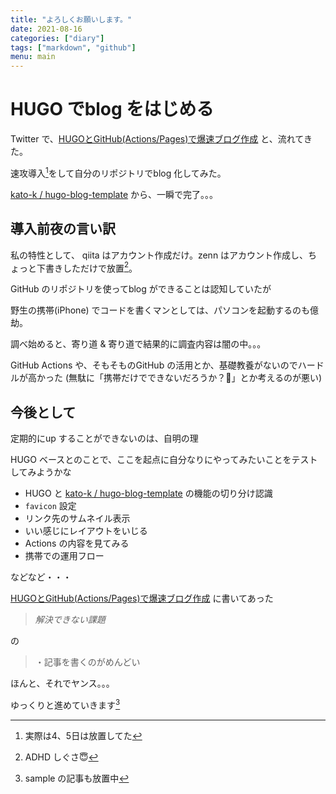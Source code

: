 ```yaml
---
title: "よろしくお願いします。"
date: 2021-08-16
categories: ["diary"]
tags: ["markdown", "github"]
menu: main
---
```


# HUGO でblog をはじめる

Twitter で、[HUGOとGitHub(Actions/Pages)で爆速ブログ作成](https://zenn.dev/kato_k/articles/66531db0c4024d) と、流れてきた。

速攻導入[^1]をして自分のリポジトリでblog 化してみた。

[kato-k / hugo-blog-template](https://github.com/kato-k/hugo-blog-template) から、一瞬で完了。。。

## 導入前夜の言い訳

私の特性として、
qiita はアカウント作成だけ。zenn はアカウント作成し、ちょっと下書きしただけで放置[^2]。

GitHub のリポジトリを使ってblog ができることは認知していたが

野生の携帯(iPhone) でコードを書くマンとしては、パソコンを起動するのも億劫。

調べ始めると、寄り道 & 寄り道で結果的に調査内容は闇の中。。。

GitHub Actions や、そもそものGitHub の活用とか、基礎教養がないのでハードルが高かった
(無駄に「携帯だけでできないだろうか？🤔」とか考えるのが悪い)

## 今後として

定期的にup することができないのは、自明の理

HUGO ベースとのことで、ここを起点に自分なりにやってみたいことをテストしてみようかな

- HUGO と [kato-k / hugo-blog-template](https://github.com/kato-k/hugo-blog-template) の機能の切り分け認識
- `favicon` 設定
- リンク先のサムネイル表示
- いい感じにレイアウトをいじる
- Actions の内容を見てみる
- 携帯での運用フロー

などなど・・・

[HUGOとGitHub(Actions/Pages)で爆速ブログ作成](https://zenn.dev/kato_k/articles/66531db0c4024d) に書いてあった

> *解決できない課題*

の

> ・記事を書くのがめんどい

ほんと、それでヤンス。。。

ゆっくりと進めていきます[^3]

[^1]: 実際は4、5日は放置してた
[^2]: ADHD しぐさ😇
[^3]: sample の記事も放置中
